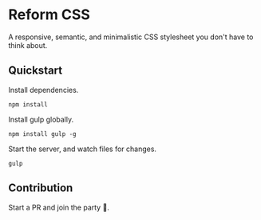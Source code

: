 # Reform CSS

A responsive, semantic, and minimalistic CSS stylesheet you don't have to think about.


## Quickstart

Install dependencies.
```shell
npm install
```

Install gulp globally.
```shell
npm install gulp -g
```

Start the server, and watch files for changes.
```shell
gulp
```


## Contribution
Start a PR and join the party 🎉.